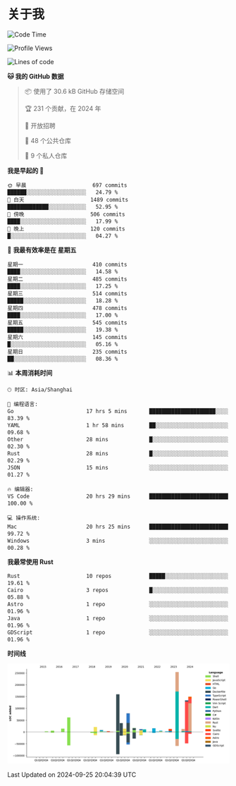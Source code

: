# 关于我

<!--START_SECTION:waka-->
![Code Time](http://img.shields.io/badge/Code%20Time-3%2C178%20hrs%2040%20mins-blue)

![Profile Views](http://img.shields.io/badge/%E4%B8%AA%E4%BA%BA%E8%B5%84%E6%96%99%E8%A7%82%E7%9C%8B%E6%AC%A1%E6%95%B0-0-blue)

![Lines of code](https://img.shields.io/badge/%E4%BB%8E%E3%80%8CHello%20World%E3%80%8D%E8%B5%B7%E6%88%91%E5%B7%B2%E7%BB%8F%E5%86%99%E4%BA%86-1.0%20million%20%E8%A1%8C%E4%BB%A3%E7%A0%81-blue)

**🐱 我的 GitHub 数据** 

> 📦  使用了 30.6 kB GitHub 存储空间 
 > 
> 🏆 231 个贡献，在 2024 年
 > 
> 💼 开放招聘
 > 
> 📜 48 个公共仓库 
 > 
> 🔑 9 个私人仓库 
 > 
**我是早起的 🐤** 

```text
🌞 早晨                     697 commits         ██████░░░░░░░░░░░░░░░░░░░   24.79 % 
🌆 白天                     1489 commits        █████████████░░░░░░░░░░░░   52.95 % 
🌃 傍晚                     506 commits         ████░░░░░░░░░░░░░░░░░░░░░   17.99 % 
🌙 晚上                     120 commits         █░░░░░░░░░░░░░░░░░░░░░░░░   04.27 % 
```
📅 **我最有效率是在 星期五** 

```text
星期一                      410 commits         ████░░░░░░░░░░░░░░░░░░░░░   14.58 % 
星期二                      485 commits         ████░░░░░░░░░░░░░░░░░░░░░   17.25 % 
星期三                      514 commits         █████░░░░░░░░░░░░░░░░░░░░   18.28 % 
星期四                      478 commits         ████░░░░░░░░░░░░░░░░░░░░░   17.00 % 
星期五                      545 commits         █████░░░░░░░░░░░░░░░░░░░░   19.38 % 
星期六                      145 commits         █░░░░░░░░░░░░░░░░░░░░░░░░   05.16 % 
星期日                      235 commits         ██░░░░░░░░░░░░░░░░░░░░░░░   08.36 % 
```


📊 **本周消耗时间** 

```text
🕑︎ 时区: Asia/Shanghai

💬 编程语言: 
Go                       17 hrs 5 mins       █████████████████████░░░░   83.39 % 
YAML                     1 hr 58 mins        ██░░░░░░░░░░░░░░░░░░░░░░░   09.68 % 
Other                    28 mins             █░░░░░░░░░░░░░░░░░░░░░░░░   02.30 % 
Rust                     28 mins             █░░░░░░░░░░░░░░░░░░░░░░░░   02.29 % 
JSON                     15 mins             ░░░░░░░░░░░░░░░░░░░░░░░░░   01.27 % 

🔥 编辑器: 
VS Code                  20 hrs 29 mins      █████████████████████████   100.00 % 

💻 操作系统: 
Mac                      20 hrs 25 mins      █████████████████████████   99.72 % 
Windows                  3 mins              ░░░░░░░░░░░░░░░░░░░░░░░░░   00.28 % 
```

**我最常使用 Rust** 

```text
Rust                     10 repos            █████░░░░░░░░░░░░░░░░░░░░   19.61 % 
Cairo                    3 repos             █░░░░░░░░░░░░░░░░░░░░░░░░   05.88 % 
Astro                    1 repo              ░░░░░░░░░░░░░░░░░░░░░░░░░   01.96 % 
Java                     1 repo              ░░░░░░░░░░░░░░░░░░░░░░░░░   01.96 % 
GDScript                 1 repo              ░░░░░░░░░░░░░░░░░░░░░░░░░   01.96 % 
```



**时间线**

![Lines of Code chart](https://raw.githubusercontent.com/catusax/catusax/master/assets/bar_graph.png)


 Last Updated on 2024-09-25 20:04:39 UTC
<!--END_SECTION:waka-->
